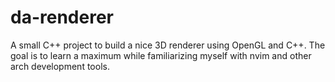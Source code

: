 # da-renderer
A small C++ project to build a nice 3D renderer using OpenGL and C++. The goal is to learn a maximum while familiarizing myself with nvim and other arch development tools.
